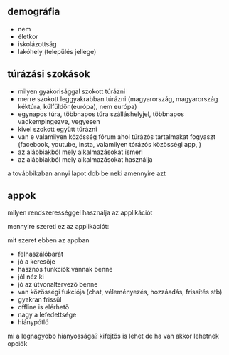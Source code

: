 ## demográfia
- nem
- életkor
- iskolázottság
- lakóhely (település jellege)

## túrázási szokások
- milyen gyakorisággal szokott túrázni
- merre szokott leggyakrabban túrázni (magyarország, magyarország kéktúra, külfüldön(európa), nem európa)
- egynapos túra, többnapos túra szálláshelyjel, többnapos vadkempingezve, vegyesen 
- kivel szokott együtt túrázni
- van e valamilyen közösség fórum ahol túrázós tartalmakat fogyaszt (facebook, youtube, insta, valamilyen  tórázós közösségi app, )
- az alábbiakból mely alkalmazásokat ismeri 
- az alábbiakból mely alkalmazásokat használja 

a továbbikaban annyi lapot dob be neki amennyire azt 
## appok 
milyen rendszerességgel használja az applikációt

mennyire szereti ez az applikációt: 

mit szeret ebben az appban 
- felhaszálóbarát 
- jó a keresője 
- hasznos funkciók vannak benne
- jól néz ki
- jó az útvonaltervező benne 
- van közösségi fukciója (chat, véleményezés, hozzáadás, frissítés stb)
- gyakran frissül 
- offline is elérhető
- nagy a lefedettsége
- hiánypótló

mi a legnagyobb hiányossága?
 kifejtős is lehet de ha van akkor lehetnek opciók

 